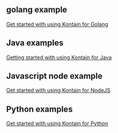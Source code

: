 ## golang example
[Get started with using Kontain for Golang](/examples/go/golang-http-hello/)

## Java examples
[Getting started with using Kontain for Java](/examples/java)

## Javascript node example
[Get started with using Kontain for NodeJS](/examples/js/node-express-hello)

## Python examples
[Get started with using Kontain for Python](/examples/python)